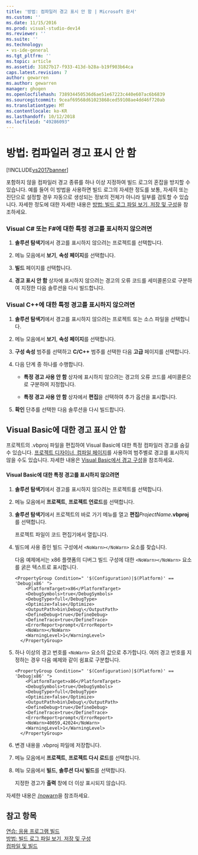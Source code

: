 ```yaml
---
title: '방법: 컴파일러 경고 표시 안 함 | Microsoft 문서'
ms.custom: ''
ms.date: 11/15/2016
ms.prod: visual-studio-dev14
ms.reviewer: ''
ms.suite: ''
ms.technology:
- vs-ide-general
ms.tgt_pltfrm: ''
ms.topic: article
ms.assetid: 31827b17-f933-413d-b28a-b19f903b64ca
caps.latest.revision: 7
author: gewarren
ms.author: gewarren
manager: ghogen
ms.openlocfilehash: 738934450536d6ae51e67223c440e607ac6b6839
ms.sourcegitcommit: 9ceaf69568d61023868ced59108ae4dd46f720ab
ms.translationtype: MT
ms.contentlocale: ko-KR
ms.lasthandoff: 10/12/2018
ms.locfileid: "49286093"
---
```

# <a name="how-to-suppress-compiler-warnings"></a>방법: 컴파일러 경고 표시 안 함
[!INCLUDE[vs2017banner](../includes/vs2017banner.md)]

포함하지 않을 컴파일러 경고 종류를 하나 이상 지정하여 빌드 로그의 혼잡을 방지할 수 있습니다. 예를 들어 이 방법을 사용하면 빌드 로그의 자세한 정도를 보통, 자세히 또는 진단으로 설정할 경우 자동으로 생성되는 정보의 전체가 아니라 일부를 검토할 수 있습니다. 자세한 정도에 대한 자세한 내용은 [방법: 빌드 로그 파일 보기, 저장 및 구성](../ide/how-to-view-save-and-configure-build-log-files.md)을 참조하세요.  
  
### <a name="to-suppress-specific-warnings-for-visual-c-or-f"></a>Visual C# 또는 F#에 대한 특정 경고를 표시하지 않으려면  
  
1.  **솔루션 탐색기**에서 경고를 표시하지 않으려는 프로젝트를 선택합니다.  
  
2.  메뉴 모음에서 **보기**, **속성 페이지**를 선택합니다.  
  
3.  **빌드** 페이지를 선택합니다.  
  
4.  **경고 표시 안 함** 상자에 표시하지 않으려는 경고의 오류 코드를 세미콜론으로 구분하여 지정한 다음 솔루션을 다시 빌드합니다.  
  
### <a name="to-suppress-specific-warnings-for-visual-c"></a>Visual C++에 대한 특정 경고를 표시하지 않으려면  
  
1.  **솔루션 탐색기**에서 경고를 표시하지 않으려는 프로젝트 또는 소스 파일을 선택합니다.  
  
2.  메뉴 모음에서 **보기**, **속성 페이지**를 선택합니다.  
  
3.  **구성 속성** 범주를 선택하고 **C/C++** 범주를 선택한 다음 **고급** 페이지를 선택합니다.  
  
4.  다음 단계 중 하나를 수행합니다.  
  
    -   **특정 경고 사용 안 함** 상자에 표시하지 않으려는 경고의 오류 코드를 세미콜론으로 구분하여 지정합니다.  
  
    -   **특정 경고 사용 안 함** 상자에서 **편집**을 선택하여 추가 옵션을 표시합니다.  
  
5.  **확인** 단추를 선택한 다음 솔루션을 다시 빌드합니다.  
  
## <a name="suppressing-warnings-for-visual-basic"></a>Visual Basic에 대한 경고 표시 안 함  
 프로젝트의 .vbproj 파일을 편집하여 Visual Basic에 대한 특정 컴파일러 경고를 숨길 수 있습니다. [프로젝트 디자이너, 컴파일 페이지](../ide/reference/compile-page-project-designer-visual-basic.md)를 사용하여 범주별로 경고를 표시하지 않을 수도 있습니다. 자세한 내용은 [Visual Basic에서 경고 구성](../ide/configuring-warnings-in-visual-basic.md)을 참조하세요.  
  
#### <a name="to-suppress-specific-warnings-for-visual-basic"></a>Visual Basic에 대한 특정 경고를 표시하지 않으려면  
  
1.  **솔루션 탐색기**에서 경고를 표시하지 않으려는 프로젝트를 선택합니다.  
  
2.  메뉴 모음에서 **프로젝트**, **프로젝트 언로드**를 선택합니다.  
  
3.  **솔루션 탐색기**에서 프로젝트의 바로 가기 메뉴를 열고 **편집**_ProjectName_**.vbproj**를 선택합니다.  
  
     프로젝트 파일이 코드 편집기에서 열립니다.  
  
4.  빌드에 사용 중인 빌드 구성에서 `<NoWarn></NoWarn>` 요소를 찾습니다.  
  
     다음 예제에서는 x86 플랫폼의 디버그 빌드 구성에 대한 `<NoWarn></NoWarn>` 요소를 굵은 텍스트로 표시합니다.  
  
    ```  
    <PropertyGroup Condition=" '$(Configuration)|$(Platform)' == 'Debug|x86' ">  
        <PlatformTarget>x86</PlatformTarget>  
        <DebugSymbols>true</DebugSymbols>  
        <DebugType>full</DebugType>  
        <Optimize>false</Optimize>  
        <OutputPath>bin\Debug\</OutputPath>  
        <DefineDebug>true</DefineDebug>  
        <DefineTrace>true</DefineTrace>  
        <ErrorReport>prompt</ErrorReport>  
        <NoWarn></NoWarn>  
        <WarningLevel>1</WarningLevel>  
      </PropertyGroup>  
    ```  
  
5.  하나 이상의 경고 번호를 `<NoWarn>` 요소의 값으로 추가합니다. 여러 경고 번호를 지정하는 경우 다음 예제와 같이 쉼표로 구분합니다.  
  
    ```  
    <PropertyGroup Condition=" '$(Configuration)|$(Platform)' == 'Debug|x86' ">  
        <PlatformTarget>x86</PlatformTarget>  
        <DebugSymbols>true</DebugSymbols>  
        <DebugType>full</DebugType>  
        <Optimize>false</Optimize>  
        <OutputPath>bin\Debug\</OutputPath>  
        <DefineDebug>true</DefineDebug>  
        <DefineTrace>true</DefineTrace>  
        <ErrorReport>prompt</ErrorReport>  
        <NoWarn>40059,42024</NoWarn>  
        <WarningLevel>1</WarningLevel>  
      </PropertyGroup>  
    ```  
  
6.  변경 내용을 .vbproj 파일에 저장합니다.  
  
7.  메뉴 모음에서 **프로젝트**, **프로젝트 다시 로드**를 선택합니다.  
  
8.  메뉴 모음에서 **빌드**, **솔루션 다시 빌드**를 선택합니다.  
  
     지정한 경고가 **출력** 창에 더 이상 표시되지 않습니다.  
  
 자세한 내용은 [/nowarn](http://msdn.microsoft.com/library/7ebf2106-0652-4fdc-bf60-70fc86465d83)을 참조하세요.  
  
## <a name="see-also"></a>참고 항목  
 [연습: 응용 프로그램 빌드](../ide/walkthrough-building-an-application.md)   
 [방법: 빌드 로그 파일 보기, 저장 및 구성](../ide/how-to-view-save-and-configure-build-log-files.md)   
 [컴파일 및 빌드](../ide/compiling-and-building-in-visual-studio.md)



